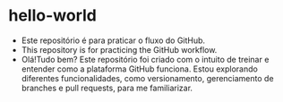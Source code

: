 # hello-world
- Este repositório é para praticar o fluxo do GitHub.
- This repository is for practicing the GitHub workflow.
- Olá!Tudo bem? Este repositório foi criado com o intuito de treinar e entender como a plataforma GitHub funciona. Estou explorando diferentes funcionalidades, como versionamento, gerenciamento de branches e pull requests, para me familiarizar.
